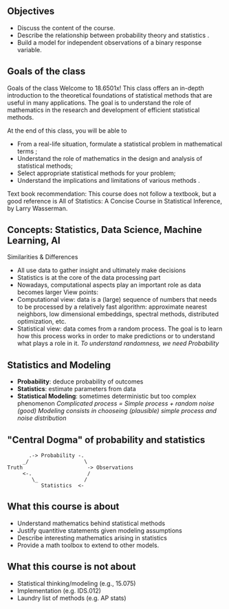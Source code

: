 ## Objectives

- Discuss the content of the course.
- Describe the relationship between probability theory and statistics .
- Build a model for independent observations of a binary response variable.

## Goals of the class
Goals of the class
Welcome to 18.6501x! This class offers an in-depth introduction to the theoretical foundations of statistical methods that are useful in many applications. The goal is to understand the role of mathematics in the research and development of efficient statistical methods.

At the end of this class, you will be able to

- From a real-life situation, formulate a statistical problem in mathematical terms ;
- Understand the role of mathematics in the design and analysis of statistical methods;
- Select appropriate statistical methods for your problem;
- Understand the implications and limitations of various methods .

Text book recommendation: This course does not follow a textbook, but a good reference is All of Statistics: A Concise Course in Statistical Inference, by Larry Wasserman.

## Concepts: Statistics, Data Science, Machine Learning, AI
Similarities & Differences
- All use data to gather insight and ultimately make decisions
- Statistics is at the core of the data processing part
- Nowadays, computational aspects play an important role as data becomes larger
View points:
- Computational view: data is a (large) sequence of numbers that needs to be processed by a relatively fast algorithm: approximate nearest neighbors, low dimensional embeddings, spectral methods, distributed optimization, etc.
- Statistical view: data comes from a random process. The goal is to learn how this process works in order to make predictions or to understand what plays a role in it.
*To understand randomness, we need Probability*

## Statistics and Modeling

- **Probability**: deduce probability of outcomes
- **Statistics**: estimate parameters from data
- **Statistical Modeling**: sometimes deterministic but too complex phenomenon
*Complicated process = Simple process + random noise*
*(good) Modeling consists in chooseing (plausible) simple process and noise distribution*

## "Central Dogma" of probability and statistics
```
       .-> Probability -. 
     _/                  \
Truth                     -> Observations
     <-.                  /
        \_               /
           Statistics  <-

```

## What this course is about
- Understand mathematics behind statistical methods 
- Justify quantitive statements given modeling assumptions 
- Describe interesting mathematics arising in statistics 
- Provide a math toolbox to extend to other models.

## What this course is not about
- Statistical thinking/modeling (e.g., 15.075) 
- Implementation (e.g. IDS.012)
- Laundry list of methods (e.g. AP stats)





